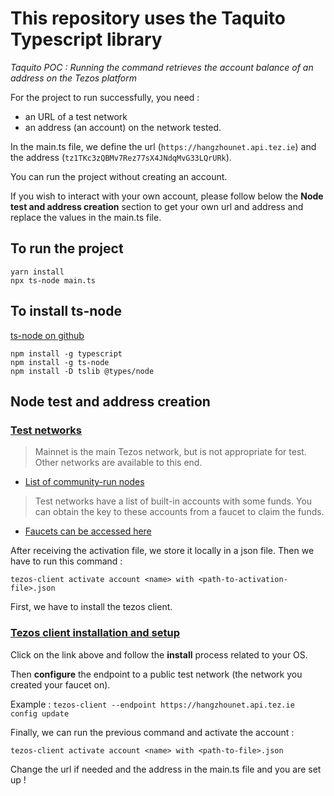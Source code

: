 # This repository uses the Taquito Typescript library

_Taquito POC : Running the command retrieves the account balance of an address on the Tezos platform_

For the project to run successfully, you need :

- an URL of a test network
- an address (an account) on the network tested.

In the main.ts file, we define the url (`https://hangzhounet.api.tez.ie`) and the address (`tz1TKc3zQBMv7Rez77sX4JNdqMvG33LQrURk`).

You can run the project without creating an account.

If you wish to interact with your own account, please follow below the <strong>Node test and address creation</strong> section to get your own url and address and replace the values in the main.ts file.

## To run the project

```
yarn install
npx ts-node main.ts
```

## To install ts-node

[ts-node on github](https://github.com/TypeStrong/ts-node)

```
npm install -g typescript
npm install -g ts-node
npm install -D tslib @types/node
```

## Node test and address creation

### [Test networks](https://tezos.gitlab.io/introduction/test_networks.html)

> Mainnet is the main Tezos network, but is not appropriate for test. Other networks are available to this end.

- [List of community-run nodes](https://tezostaquito.io/docs/rpc_nodes/)

> Test networks have a list of built-in accounts with some funds. You can obtain the key to these accounts from a faucet to claim the funds.

- [Faucets can be accessed here](https://teztnets.xyz/)

After receiving the activation file, we store it locally in a json file. Then we have to run this command :

`tezos-client activate account <name> with <path-to-activation-file>.json`

First, we have to install the tezos client.

### [Tezos client installation and setup](https://assets.tqtezos.com/docs/setup/1-tezos-client/)

Click on the link above and follow the <strong>install</strong> process related to your OS.

Then <strong>configure</strong> the endpoint to a public test network (the network you created your faucet on).

Example : `tezos-client --endpoint https://hangzhounet.api.tez.ie config update`

Finally, we can run the previous command and activate the account :

`tezos-client activate account <name> with <path-to-file>.json`

Change the url if needed and the address in the main.ts file and you are set up !
